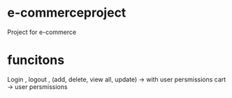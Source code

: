 # e-commerceproject
Project for e-commerce


# funcitons
Login , logout , (add, delete, view all, update) -> with user persmissions
cart -> user persmissions 